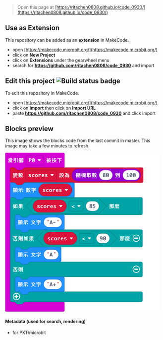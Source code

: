 
> Open this page at [https://ritachen0808.github.io/code_0930/](https://ritachen0808.github.io/code_0930/)

## Use as Extension

This repository can be added as an **extension** in MakeCode.

* open [https://makecode.microbit.org/](https://makecode.microbit.org/)
* click on **New Project**
* click on **Extensions** under the gearwheel menu
* search for **https://github.com/ritachen0808/code_0930** and import

## Edit this project ![Build status badge](https://github.com/ritachen0808/code_0930/workflows/MakeCode/badge.svg)

To edit this repository in MakeCode.

* open [https://makecode.microbit.org/](https://makecode.microbit.org/)
* click on **Import** then click on **Import URL**
* paste **https://github.com/ritachen0808/code_0930** and click import

## Blocks preview

This image shows the blocks code from the last commit in master.
This image may take a few minutes to refresh.

![A rendered view of the blocks](https://github.com/ritachen0808/code_0930/raw/master/.github/makecode/blocks.png)

#### Metadata (used for search, rendering)

* for PXT/microbit
<script src="https://makecode.com/gh-pages-embed.js"></script><script>makeCodeRender("{{ site.makecode.home_url }}", "{{ site.github.owner_name }}/{{ site.github.repository_name }}");</script>
